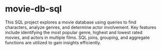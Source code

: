 # movie-db-sql
This SQL project explores a movie database using queries to find characters, analyze genres, and determine actor involvement. Key features include identifying the most popular genre, highest and lowest rated movies, and actors in multiple films. SQL joins, grouping, and aggregate functions are utilized to gain insights efficiently.
